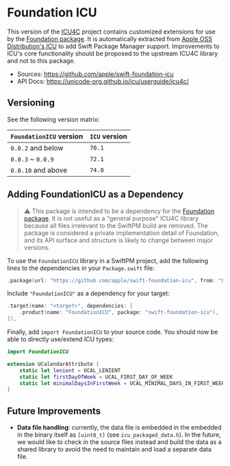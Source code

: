 # Foundation ICU

This version of the [ICU4C](https://icu.unicode.org/) project contains customized extensions for use by the [Foundation package](https://github.com/apple/swift-foundation). It is automatically extracted from [Apple OSS Distribution's ICU](https://github.com/apple-oss-distributions/ICU) to add Swift Package Manager support. Improvements to ICU's core functionality should be proposed to the upstream ICU4C library and not to this package.

- Sources: https://github.com/apple/swift-foundation-icu
- API Docs: https://unicode-org.github.io/icu/userguide/icu4c/

## Versioning

See the following version matrix:

| `FoundationICU` version | `ICU` version |
| --- | --- |
| `0.0.2` and below | `70.1` |
| `0.0.3` ~ `0.0.9`  | `72.1` |
| `0.0.10` and above | `74.0` |


## Adding FoundationICU as a Dependency

> :warning: This package is intended to be a dependency for the [Foundation package](https://github.com/apple/swift-foundation). It is not useful as a "general purpose" ICU4C library because all files irrelevant to the SwiftPM build are removed. The package is considered a private implementation detail of Foundation, and its API surface and structure is likely to change between major versions.

To use the `FoundationICU` library in a SwiftPM project, add the following lines to the dependencies in your `Package.swift` file:

```swift
.package(url: "https://github.com/apple/swift-foundation-icu", from: "0.0.3"),
```

Include `"FoundationICU"` as a dependency for your target:

```swift
.target(name: "<target>", dependencies: [
    .product(name: "FoundationICU", package: "swift-foundation-icu"),
]),
```

Finally, add `import FoundationICU` to your source code. You should now be able to directly use/extend ICU types:

```swift
import FoundationICU

extension UCalendarAttribute {
    static let lenient = UCAL_LENIENT
    static let firstDayOfWeek = UCAL_FIRST_DAY_OF_WEEK
    static let minimalDaysInFirstWeek = UCAL_MINIMAL_DAYS_IN_FIRST_WEEK
}
```

## Future Improvements

- **Data file handling**: currently, the data file is embedded in the embedded in the binary itself as `[uint8_t]` (see `icu_packaged_data.h`). In the future, we would like to check in the source files instead and build the data as a shared library to avoid the need to maintain and load a separate data file.
